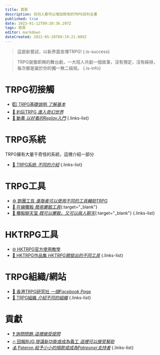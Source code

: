 ```yaml
---
title: 首頁
description: 任何人都可以增加修改的TRPG百科全書
published: true
date: 2023-01-12T09:20:36.297Z
tags: 首頁
editor: markdown
dateCreated: 2022-05-20T09:19:21.009Z
---
```


> 這是新嘗試，以新界面宣傳TRPG!
{.is-success}

> TRPG就像即興的舞台劇，一大班人共創一個故事，沒有預定，沒有綵排，
> 每次都是屬於你的獨一無二結局。
{.is-info}


# TRPG初接觸
- [:one: TRPG基礎說明 *了解基本*](/TRPG/basicDecsription)
- [:car: 約玩TRPG *進入奇幻世界*](https://play.hktrpg.com)
- [:movie_camera: 動畫 *以好看的Replay入門*](/TRPG/replay)
{.links-list}

# TRPG系統
TRPG擁有大量千奇怪的系統，這裡介紹一部分
- [:notebook_with_decorative_cover: TRPG系統 *不同的介紹*](/TRPG/System)
{.links-list}

# TRPG工具
- [:gear: 跑團工具 *進階者可以使用不同的工具輔助TRPG*](/TRPG/Tools)
- [:busts_in_silhouette: 在線擲骰 *簡易擲骰工具*](https://roll.hktrpg.com/){:target="_blank"}
- [:satellite: 擲骰聊天室 *既可以擲骰，又可以與人聊天*](https://rollbot.hktrpg.com/){:target="_blank"}
{.links-list}

# HKTRPG工具
- [:globe_with_meridians: HKTRPG官方使用教學](https://bothelp.hktrpg.com/)
- [:floppy_disk: HKTRPG作品集 *HKTRPG開發出的不同工具*](https://hktrpg.github.io/TG.line.Discord.Roll.Bot/PORTFOLIOP)
{.links-list}


# TRPG組織/網站
- [:convenience_store: 香港TRPG研究社 *一個Facebook Page*](https://www.facebook.com/groups/HKTRPG/)
- [:office: TRPG組織 *介紹不同的組織*](/TRPG/Groups)
{.links-list}

# 貢獻
- [:question: 詢問問題 *這裡接受提問*](https://support.hktrpg.com)
- [:fire: 回報BUG,提議新功能或成為義工 *這裡可以接受幫助*](https://support.hktrpg.com)
- [:moneybag: Pateron *給予小小的捐款或成為Patreoner支持者*](https://patreon.com/hktrpg)
{.links-list}


